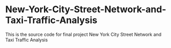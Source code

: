 # New-York-City-Street-Network-and-Taxi-Traffic-Analysis
This is the source code for final project New York City Street Network and Taxi Traffic Analysis
